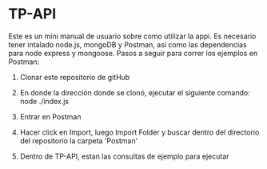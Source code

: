 # TP-API
Este es un mini manual de usuario sobre como utilizar la appi.
Es necesario tener intalado node.js, mongoDB y Postman, asi como las dependencias para node express y mongoose.
Pasos a seguir para correr los ejemplos en Postman:
 1) Clonar este repositorio de gitHub 
 
 2) En donde la dirección donde se clonó, ejecutar el siguiente comando:
            node ./index.js
 3) Entrar en Postman
 4) Hacer click en Import, luego Import Folder  y buscar dentro del directorio del repositorio la carpeta 'Postman'
 5) Dentro de TP-API, estan las consultas de ejemplo para ejecutar
